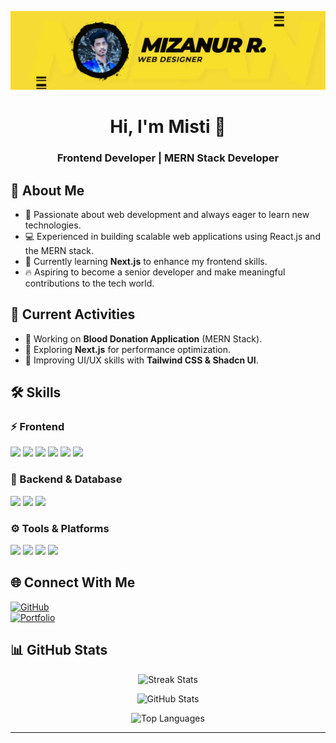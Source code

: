 
<!-- Banner Image -->
<p align="center">
  <img src="https://github.com/MistyIslam5/MistyIslam5/blob/main/Untitled%20Photo.jpg" alt="Banner Image" />
</p>

<h1 align="center">Hi, I'm Misti 👋</h1>
<h3 align="center">Frontend Developer | MERN Stack Developer</h3>

## 🚀 About Me

- 🎯 Passionate about web development and always eager to learn new technologies.  
- 💻 Experienced in building scalable web applications using React.js and the MERN stack.  
- 🌱 Currently learning **Next.js** to enhance my frontend skills.  
- 🔥 Aspiring to become a senior developer and make meaningful contributions to the tech world.

## 🔭 Current Activities

- 🔹 Working on **Blood Donation Application** (MERN Stack).  
- 🔹 Exploring **Next.js** for performance optimization.  
- 🔹 Improving UI/UX skills with **Tailwind CSS & Shadcn UI**.  

## 🛠 Skills

### ⚡ Frontend  
<p>
  <img src="https://img.shields.io/badge/HTML5-E34F26?style=for-the-badge&logo=html5&logoColor=white" />
  <img src="https://img.shields.io/badge/CSS3-1572B6?style=for-the-badge&logo=css3&logoColor=white" />
  <img src="https://img.shields.io/badge/TailwindCSS-38B2AC?style=for-the-badge&logo=tailwind-css&logoColor=white" />
  <img src="https://img.shields.io/badge/JavaScript-F7DF1E?style=for-the-badge&logo=javascript&logoColor=black" />
  <img src="https://img.shields.io/badge/ReactJS-61DAFB?style=for-the-badge&logo=react&logoColor=black" />
  <img src="https://img.shields.io/badge/Next.js-000000?style=for-the-badge&logo=nextdotjs&logoColor=white" />
</p>

### 🔧 Backend & Database  
<p>
  <img src="https://img.shields.io/badge/Node.js-339933?style=for-the-badge&logo=nodedotjs&logoColor=white" />
  <img src="https://img.shields.io/badge/Express.js-000000?style=for-the-badge&logo=express&logoColor=white" />
  <img src="https://img.shields.io/badge/MongoDB-47A248?style=for-the-badge&logo=mongodb&logoColor=white" />
</p>

### ⚙️ Tools & Platforms  
<p>
  <img src="https://img.shields.io/badge/Firebase-FFCA28?style=for-the-badge&logo=firebase&logoColor=black" />
  <img src="https://img.shields.io/badge/Git-F05032?style=for-the-badge&logo=git&logoColor=white" />
  <img src="https://img.shields.io/badge/GitHub-181717?style=for-the-badge&logo=github&logoColor=white" />
  <img src="https://img.shields.io/badge/Vercel-000000?style=for-the-badge&logo=vercel&logoColor=white" />
</p>

## 🌐 Connect With Me  

[![GitHub](https://img.shields.io/badge/GitHub-181717?style=for-the-badge&logo=github&logoColor=white)](https://github.com/MizanurRahman5)  
[![Portfolio](https://img.shields.io/badge/Portfolio-000000?style=for-the-badge&logo=vercel&logoColor=white)](https://m-rahman-porfolio.netlify.app/)

## 📊 GitHub Stats  

<p align="center">
  <img src="https://github-readme-streak-stats.herokuapp.com/?user=MizanurRahman5&theme=tokyonight" alt="Streak Stats" />
</p>

<p align="center">
  <img src="https://github-readme-stats.vercel.app/api?username=MizanurRahman5&show_icons=true&theme=tokyonight" alt="GitHub Stats" />
</p>

<p align="center">
  <img src="https://github-readme-stats.vercel.app/api/top-langs/?username=MizanurRahman5&layout=compact&theme=tokyonight" alt="Top Languages" />
</p>

---
